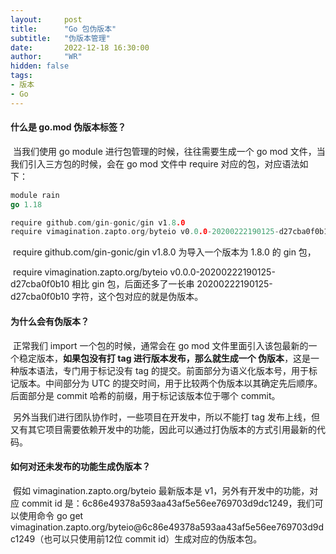 ```yaml
---
layout:     post
title:      "Go 包伪版本"
subtitle:   "伪版本管理"
date:       2022-12-18 16:30:00
author:     "WR"
hidden: false
tags:
- 版本
- Go
---
```


#### 什么是 go.mod 伪版本标签？

​	当我们使用 go module 进行包管理的时候，往往需要生成一个 go mod 文件，当我们引入三方包的时候，会在 go mod 文件中 require 对应的包，对应语法如下：

```go
module rain
go 1.18

require github.com/gin-gonic/gin v1.8.0
require vimagination.zapto.org/byteio v0.0.0-20200222190125-d27cba0f0b10
```

​	require github.com/gin-gonic/gin v1.8.0 为导入一个版本为 1.8.0 的 gin 包，

​	require vimagination.zapto.org/byteio v0.0.0-20200222190125-d27cba0f0b10 相比 gin 包，后面还多了一长串 		            20200222190125-d27cba0f0b10  字符，这个包对应的就是伪版本。

#### 为什么会有伪版本？

​	正常我们 import 一个包的时候，通常会在 go mod 文件里面引入该包最新的一个稳定版本，**如果包没有打 tag 进行版本发布，那么就生成一个 伪版本**，这是一种版本语法，专门用于标记没有 tag 的提交。前面部分为语义化版本号，用于标记版本。中间部分为 UTC 的提交时间，用于比较两个伪版本以其确定先后顺序。后面部分是 commit 哈希的前缀，用于标记该版本位于哪个 commit。

​	另外当我们进行团队协作时，一些项目在开发中，所以不能打 tag 发布上线，但又有其它项目需要依赖开发中的功能，因此可以通过打伪版本的方式引用最新的代码。

#### 如何对还未发布的功能生成伪版本？

​	假如 vimagination.zapto.org/byteio 最新版本是 v1，另外有开发中的功能，对应 commit id 是：6c86e49378a593aa43af5e56ee769703d9dc1249，我们可以使用命令 go get vimagination.zapto.org/byteio@6c86e49378a593aa43af5e56ee769703d9dc1249（也可以只使用前12位 commit id）生成对应的伪版本包。